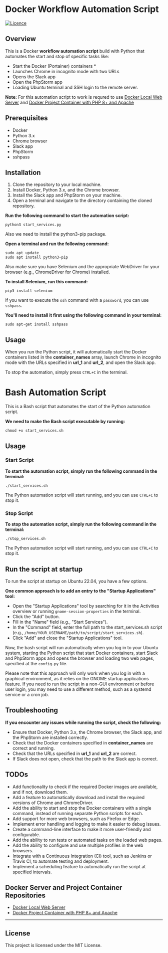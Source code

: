 # Docker Workflow Automation Script

[![Licence](https://img.shields.io/github/license/Ileriayo/markdown-badges?style=for-the-badge)](./LICENSE)

## Overview

This is a Docker **workflow automation script** build with Python that automates the start and stop of specific tasks like:

- Start the Docker (Portainer) containers *
- Launches Chrome in incognito mode with two URLs
- Opens the Slack app
- Open the PhpStorm app
- Loading Ubuntu terminal and SSH login to the remote server.

**Note:** For this automation script to work is requred to use [Docker Local Web Server](https://github.com/mnestorov/docker-local-web-server) and [Docker Project Container with PHP 8+ and Apache](https://github.com/mnestorov/docker-poject-container)

## Prerequisites

- Docker
- Python 3.x
- Chrome browser
- Slack app
- PhpStorm
- sshpass

## Installation

1. Clone the repository to your local machine.
2. Install Docker, Python 3.x, and the Chrome browser.
3. Install the Slack app and PhpStorm on your machine.
4. Open a terminal and navigate to the directory containing the cloned repository.

**Run the following command to start the automation script:**

```
python3 start_services.py
```

Also we need to install the python3-pip package.

**Open a terminal and run the following command:**

```
sudo apt update
sudo apt install python3-pip
```

Also make sure you have Selenium and the appropriate WebDriver for your browser (e.g., ChromeDriver for Chrome) installed.

**To install Selenium, run this command:**

```
pip3 install selenium
```

If you want to execute the `ssh` command with a `password`, you can use `sshpass`.

**You'll need to install it first using the following command in your terminal:**

```
sudo apt-get install sshpass
```

## Usage

When you run the Python script, it will automatically start the Docker containers listed in the **container_names** array, launch Chrome in incognito mode with the URLs specified in **url_1** and **url_2**, and open the Slack app.

To stop the automation, simply press `CTRL+C` in the terminal.

# Bash Automation Script

This is a Bash script that automates the start of the Python automation script. 

**We need to make the Bash script executable by running:**

```
chmod +x start_services.sh
```

## Usage

### **Start Script**

**To start the automation script, simply run the following command in the terminal:**

```
./start_services.sh
```

The Python automation script will start running, and you can use `CTRL+C` to stop it.

### **Stop Script**

**To stop the automation script, simply run the following command in the terminal:**

```
./stop_services.sh
```

The Python automation script will start running, and you can use `CTRL+C` to stop it.

## Run the script at startup

To run the script at startup on Ubuntu 22.04, you have a few options.

**One common approach is to add an entry to the "Startup Applications" tool:**

- Open the "Startup Applications" tool by searching for it in the Activities overview or running `gnome-session-properties` in the terminal.
- Click the "Add" button.
- Fill in the "Name" field (e.g., "Start Services").
- In the "Command" field, enter the full path to the start_services.sh script (e.g., `/home/YOUR_USERNAME/path/to/script/start_services.sh`).
- Click "Add" and close the "Startup Applications" tool.

Now, the bash script will run automatically when you log in to your Ubuntu system, starting the Python script that start Docker containers, start Slack and PhpStorm apps and opens the browser and loading two web pages, specified at the `config.py` file.

Please note that this approach will only work when you log in with a graphical environment, as it relies on the GNOME startup applications feature. If you need to run the script in a non-GUI environment or before user login, you may need to use a different method, such as a systemd service or a cron job.

## Troubleshooting

**If you encounter any issues while running the script, check the following:**

- Ensure that Docker, Python 3.x, the Chrome browser, the Slack app, and the PhpStorm are installed correctly.
- Check that the Docker containers specified in **container_names** are correct and running.
- Check that the URLs specified in **url_1** and **url_2** are correct.
- If Slack does not open, check that the path to the Slack app is correct.

## TODOs

- Add functionality to check if the required Docker images are available, and if not, download them.
- Add a feature to automatically download and install the required versions of Chrome and ChromeDriver.
- Add the ability to start and stop the Docker containers with a single command, instead of running separate Python scripts for each.
- Add support for more web browsers, such as Firefox or Edge.
- Implement error handling and logging to make it easier to debug issues.
- Create a command-line interface to make it more user-friendly and configurable.
- Add the ability to run tests or automated tasks on the loaded web pages.
- Add the ability to configure and use multiple profiles in the web browsers.
- Integrate with a Continuous Integration (CI) tool, such as Jenkins or Travis CI, to automate testing and deployment.
- Implement a scheduling feature to automatically run the script at specified intervals.

## Docker Server and Project Container Repositories

- [Docker Local Web Server](https://github.com/mnestorov/docker-local-web-server)
- [Docker Project Container with PHP 8+ and Apache](https://github.com/mnestorov/docker-poject-container)

---

## License

This project is licensed under the MIT License.

